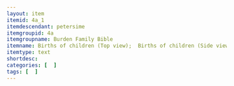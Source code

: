 ```yaml
---
layout: item
itemid: 4a_1
itemdescendant: petersime
itemgroupid: 4a
itemgroupname: Burden Family Bible
itemname: Births of children (Top view);  Births of children (Side view); Births of children (Upside down view); Mr. Henry Burden ... Marriage; Deaths; Family Register; Births (full page); Deaths; Marriages; Deaths-shadow on page; Burden Family Bible; Insert-front-"National Anthem"; Insert-back-"Where to Look"; Insert-"A Poor Pilgrim"; Insert-Folded letter, 5-8; Insert-"The Bishops of the A,M.E Church; Worn edges of spine
itemtype: text
shortdesc: 
categories: [  ]
tags: [  ]
---
```







